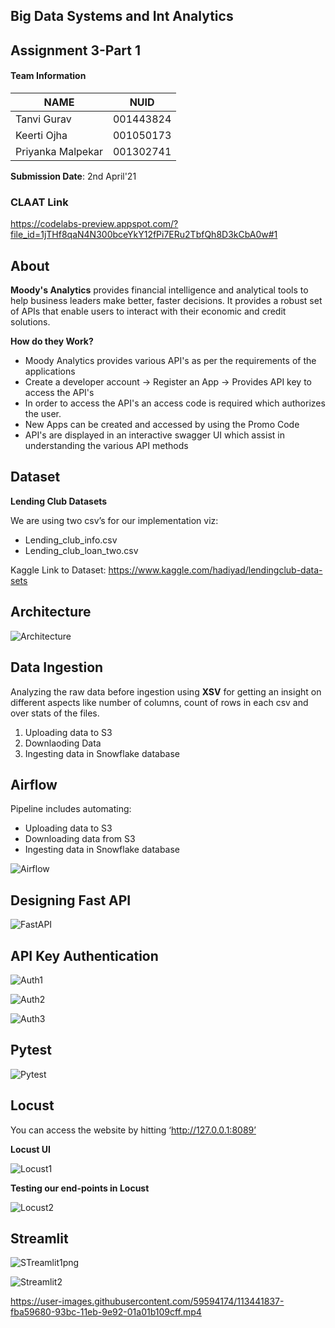## Big Data Systems and Int Analytics
 
## Assignment 3-Part 1

#### Team Information

| NAME              |     NUID        |
|------------------ |-----------------|
|   Tanvi Gurav     |   001443824     |
|   Keerti Ojha     |   001050173     |
| Priyanka Malpekar |   001302741     |
 

**Submission Date**: 2nd April'21


### CLAAT Link

https://codelabs-preview.appspot.com/?file_id=1jTHf8qaN4N300bceYkY12fPi7ERu2TbfQh8D3kCbA0w#1

## About

**Moody's Analytics** provides financial intelligence and analytical tools to help business leaders make better, faster decisions. It provides a robust set of APIs that enable users to interact with their economic and credit solutions.

**How do they Work?**

* Moody Analytics provides various API's as per the requirements of the applications
* Create a developer account -> Register an App -> Provides API key to access the API's
* In order to access the API's an access code is required which authorizes the user.
* New Apps can be created and accessed by using the Promo Code
* API's are displayed in an interactive swagger UI which assist in understanding the various API methods

## Dataset

**Lending Club  Datasets**

We are using two csv’s for our implementation viz:

* Lending_club_info.csv
* Lending_club_loan_two.csv

Kaggle Link to Dataset: https://www.kaggle.com/hadiyad/lendingclub-data-sets

## Architecture

![Architecture](https://user-images.githubusercontent.com/59594174/113439421-889a2100-93b8-11eb-8ddf-de5ca21af2c6.png)

## Data Ingestion

Analyzing the raw data before ingestion using **XSV** for getting an insight on different aspects like number of columns, count of rows in each csv and over stats of the files.

1. Uploading data to S3
2. Downlaoding Data
3. Ingesting data in Snowflake database

## Airflow

Pipeline includes automating:
* Uploading data to S3
* Downloading data from S3
* Ingesting data in Snowflake database

![Airflow](https://user-images.githubusercontent.com/59594174/113439427-8b951180-93b8-11eb-9c0d-0bc6a2153fe3.png)

## Designing Fast API

![FastAPI](https://user-images.githubusercontent.com/59594174/113440163-dcf1d080-93b9-11eb-951d-7fcdc1805125.png)

## API Key Authentication

![Auth1](https://user-images.githubusercontent.com/59594174/113440173-e1b68480-93b9-11eb-80bd-a4d45b9d19f4.png)


![Auth2](https://user-images.githubusercontent.com/59594174/113440182-e54a0b80-93b9-11eb-9057-5617bf7c20bc.png)


![Auth3](https://user-images.githubusercontent.com/59594174/113440186-e7ac6580-93b9-11eb-872b-eb1308e57c22.png)

## Pytest

![Pytest](https://user-images.githubusercontent.com/59594174/113440194-ed09b000-93b9-11eb-84d6-597b20ad4514.png)

## Locust

You can access the website by hitting ‘http://127.0.0.1:8089’

**Locust UI**

![Locust1](https://user-images.githubusercontent.com/59594174/113439437-92238900-93b8-11eb-9ae7-714f98426c0a.png)

**Testing our end-points in Locust**

![Locust2](https://user-images.githubusercontent.com/59594174/113439441-951e7980-93b8-11eb-90f4-aa7b0d152a47.png)


## Streamlit

![STreamlit1png](https://user-images.githubusercontent.com/59594174/113439447-98196a00-93b8-11eb-8d9a-86141e3261d7.png)


![Streamlit2](https://user-images.githubusercontent.com/59594174/113439455-9c458780-93b8-11eb-9f0d-7f3865bff771.png)


https://user-images.githubusercontent.com/59594174/113441837-fba59680-93bc-11eb-9e92-01a01b109cff.mp4





